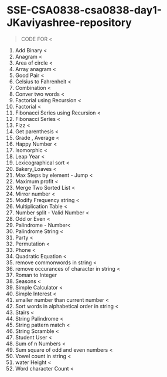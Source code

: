 # SSE-CSA0838-csa0838-day1-JKaviyashree-repository
>  CODE FOR <
1. Add Binary <
2. Anagram <
3. Area of circle <
4. Array anagram <
5. Good Pair <
6. Celsius to Fahrenheit <
7. Combination <
8. Conver two words <
9. Factorial using Recursion <
10. Factorial <
11. Fibonacci Series using Recursion <
12. Fibonacci Series <
13. Fizz <
14. Get parenthesis <
15. Grade , Average <
16. Happy Number <
17. Isomorphic <
18. Leap Year <
19. Lexicographical sort < 
20. Bakery_Loaves <
21. Max Steps by element - Jump <
22. Maximum profit <
23. Merge Two Sorted List <
24. Mirror number <
25. Modify Frequency string <
26. Multiplication Table <
27. Number split - Valid Number < 
28. Odd or Even <
29. Palindrome - Number<
30. Palindrome String <
31. Party <
32. Permutation <
33. Phone <
34. Quadratic Equation <
35. remove commonwords in string <
36. remove occurances of character in string <
37. Roman to Integer
38. Seasons <
39. Simple Calculator <
40. Simple Interest <
41. smaller number than current number <
42. Sort words in alphabetical order in string <
43. Stairs <
44. String Palindrome <
45. String pattern match <
46. String Scramble <
47. Student User <
48. Sum of n Numbers <
49. Sum square of odd and even numbers <
50. Vowel count in string <
51. water Height <
52. Word character Count <
